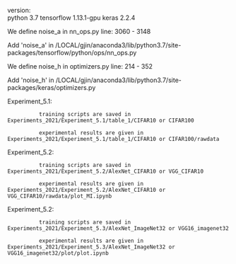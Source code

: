 version:     
   python 3.7
   tensorflow 1.13.1-gpu
   keras 2.2.4
         
We define noise_a in nn_ops.py line: 3060 - 3148

Add 'noise_a' in /LOCAL/gjin/anaconda3/lib/python3.7/site-packages/tensorflow/python/ops/nn_ops.py

We define noise_h in optimizers.py line: 214 - 352

Add 'noise_h' in /LOCAL/gjin/anaconda3/lib/python3.7/site-packages/keras/optimizers.py

Experiment_5.1: 
               
              training scripts are saved in Experiments_2021/Experiment_5.1/table_1/CIFAR10 or CIFAR100

              experimental results are given in Experiments_2021/Experiment_5.1/table_1/CIFAR10 or CIFAR100/rawdata
              
Experiment_5.2: 
               
              training scripts are saved in Experiments_2021/Experiment_5.2/AlexNet_CIFAR10 or VGG_CIFAR10

              experimental results are given in Experiments_2021/Experiment_5.2/AlexNet_CIFAR10 or VGG_CIFAR10/rawdata/plot_MI.ipynb
              
Experiment_5.2: 
               
              training scripts are saved in Experiments_2021/Experiment_5.3/AlexNet_ImageNet32 or VGG16_imagenet32

              experimental results are given in Experiments_2021/Experiment_5.3/AlexNet_ImageNet32 or VGG16_imagenet32/plot/plot.ipynb
              
              
          
